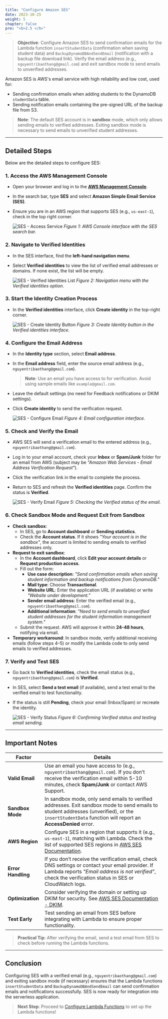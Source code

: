 ```yaml
---
title: "Configure Amazon SES"
date: 2023-10-25
weight: 5
chapter: false
pre: "<b>2.5 </b>"
---
```


> **Objective**: Configure Amazon SES to send confirmation emails for the Lambda function `insertStudentData` (confirmation when saving student data) and `BackupDynamoDBAndSendEmail` (notification with a backup file download link). Verify the email address (e.g., `nguyentribaothang@gmail.com`) and exit sandbox mode to send emails to unverified addresses.

Amazon SES is AWS's email service with high reliability and low cost, used for:  
- Sending confirmation emails when adding students to the DynamoDB `studentData` table.  
- Sending notification emails containing the pre-signed URL of the backup file from S3.  

> **Note**: The default SES account is in **sandbox** mode, which only allows sending emails to verified addresses. Exiting sandbox mode is necessary to send emails to unverified student addresses.

---

## Detailed Steps

Below are the detailed steps to configure SES:

### 1. Access the AWS Management Console
- Open your browser and log in to the **[AWS Management Console](https://console.aws.amazon.com)**.
- In the search bar, type **SES** and select **Amazon Simple Email Service (SES)**.
- Ensure you are in an AWS region that supports SES (e.g., `us-east-1`), check in the top right corner.

  ![SES - Access Service](/images/3-configureses/configureses-01.png)
  *Figure 1: AWS Console interface with the SES search bar.*

### 2. Navigate to Verified Identities
- In the SES interface, find the **left-hand navigation menu**.
- Select **Verified identities** to view the list of verified email addresses or domains. If none exist, the list will be empty.

  ![SES - Verified Identities List](/images/3-configureses/configureses-02.png)
  *Figure 2: Navigation menu with the Verified identities option.*

### 3. Start the Identity Creation Process
- In the **Verified identities** interface, click **Create identity** in the top-right corner.

  ![SES - Create Identity Button](/images/3-configureses/configureses-03.png)
  *Figure 3: Create Identity button in the Verified identities interface.*

### 4. Configure the Email Address
- In the **Identity type** section, select **Email address**.
- In the **Email address** field, enter the source email address (e.g., `nguyentribaothang@gmail.com`).  
  > **Note**: Use an email you have access to for verification. Avoid using sample emails like `example@gmail.com`.
- Leave the default settings (no need for Feedback notifications or DKIM settings).
- Click **Create identity** to send the verification request.

  ![SES - Configure Email](/images/3-configureses/configureses-04.png)
  *Figure 4: Email configuration interface.*

### 5. Check and Verify the Email
- AWS SES will send a verification email to the entered address (e.g., `nguyentribaothang@gmail.com`).
- Log in to your email account, check your **Inbox** or **Spam/Junk** folder for an email from AWS (subject may be _"Amazon Web Services - Email Address Verification Request"_).
- Click the verification link in the email to complete the process.
- Return to SES and refresh the **Verified identities** page. Confirm the status is **Verified**.

  ![SES - Verify Email](/images/3-configureses/configureses-05.png)
  *Figure 5: Checking the Verified status of the email.*

### 6. Check Sandbox Mode and Request Exit from Sandbox
- **Check sandbox**:
  - In SES, go to **Account dashboard** or **Sending statistics**.
  - Check the **Account status**. If it shows _"Your account is in the sandbox"_, the account is limited to sending emails to verified addresses only.
- **Request to exit sandbox**:
  - In the **Account dashboard**, click **Edit your account details** or **Request production access**.
  - Fill out the form:
    - **Use case description**: _"Send confirmation emails when saving student information and backup notifications from DynamoDB."_
    - **Mail type**: Choose **Transactional**.
    - **Website URL**: Enter the application URL (if available) or write _"Website under development."_
    - **Sender email address**: Enter the verified email (e.g., `nguyentribaothang@gmail.com`).
    - **Additional information**: _"Need to send emails to unverified student addresses for the student information management system."_
  - Submit the request. AWS will approve it within **24-48 hours**, notifying via email.
- **Temporary workaround**: In sandbox mode, verify additional receiving emails (follow steps 4–5) or modify the Lambda code to only send emails to verified addresses.

### 7. Verify and Test SES
- Go back to **Verified identities**, check the email status (e.g., `nguyentribaothang@gmail.com`) is **Verified**.
- In SES, select **Send a test email** (if available), send a test email to the verified email to test functionality.
- If the status is still **Pending**, check your email (Inbox/Spam) or recreate the identity.

  ![SES - Verify Status](/images/3-configureses/configureses-06.png)
  *Figure 6: Confirming Verified status and testing email sending.*

---

## Important Notes

| **Factor** | **Details** |
|------------|-------------|
| **Valid Email** | Use an email you have access to (e.g., `nguyentribaothang@gmail.com`). If you don’t receive the verification email within 5-10 minutes, check **Spam/Junk** or contact AWS Support. |
| **Sandbox Mode** | In sandbox mode, only send emails to verified addresses. Exit sandbox mode to send emails to student addresses (unverified), or the `insertStudentData` function will report an **AccessDenied** error. |
| **AWS Region** | Configure SES in a region that supports it (e.g., `us-east-1`), matching with Lambda. Check the list of supported SES regions in [AWS SES Documentation](https://docs.aws.amazon.com/ses/latest/dg/regions.html). |
| **Error Handling** | If you don’t receive the verification email, check DNS settings or contact your email provider. If Lambda reports _"Email address is not verified"_, check the verification status in SES or CloudWatch logs. |
| **Optimization** | Consider verifying the domain or setting up DKIM for security. See [AWS SES Documentation - DKIM](https://docs.aws.amazon.com/ses/latest/dg/send-email-authentication-dkim.html). |
| **Test Early** | Test sending an email from SES before integrating with Lambda to ensure proper functionality. |

> **Practical Tip**: After verifying the email, send a test email from SES to check before running the Lambda functions.

---

## Conclusion

Configuring SES with a verified email (e.g., `nguyentribaothang@gmail.com`) and exiting sandbox mode (if necessary) ensures that the Lambda functions `insertStudentData` and `BackupDynamoDBAndSendEmail` can send confirmation emails and notifications successfully. SES is now ready for integration into the serverless application.

> **Next Step**: Proceed to [Configure Lambda Functions](3-creating-lambda-functions/) to set up the Lambda functions!
